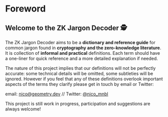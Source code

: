 # Foreword

## Welcome to the ZK Jargon Decoder 🕵️

The ZK Jargon Decoder aims to be a **dictionary and reference guide** for common jargon found in **cryptography and the zero-knowledge literature**. It is collection of **informal and practical** definitions. Each term should have a one-liner for quick reference and a more detailed explanation if needed.

The nature of this project implies that our definitions will not be perfectly accurate: some technical details will be omitted, some subtleties will be ignored. However if you feel that any of these definitions overlook important aspects of the terms they clarify please get in touch by email or Twitter:

email: [nico@geometry.dev](mailto:nico@geometry.dev) // Twitter: [@nico_mnbl](https://twitter.com/nico_mnbl)

This project is still work in progress, participation and suggestions are always welcome!
